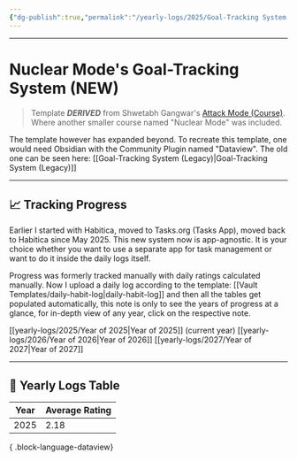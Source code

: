 ```yaml
---
{"dg-publish":true,"permalink":"/yearly-logs/2025/Goal-Tracking System (New)/","tags":["Productivity"]}
---
```



---
# Nuclear Mode's Goal-Tracking System (NEW)

> Template **_DERIVED_** from Shwetabh Gangwar's [Attack Mode (Course)](app://obsidian.md/Attack%20Mode%20\(Course\)). Where another smaller course named "Nuclear Mode" was included.

The template however has expanded beyond. To recreate this template, one would need Obsidian with the Community Plugin named "Dataview". The old one can be seen here: [[Goal-Tracking System (Legacy)\|Goal-Tracking System (Legacy)]]

---
## 📈 Tracking Progress
Earlier I started with Habitica, moved to Tasks.org (Tasks App), moved back to Habitica since May 2025. This new system now is app-agnostic. It is your choice whether you want to use a separate app for task management or want to do it inside the daily logs itself.

Progress was formerly tracked manually with daily ratings calculated manually. Now I upload a daily log according to the template: [[Vault Templates/daily-habit-log\|daily-habit-log]] and then all the tables get populated automatically, this note is only to see the years of progress at a glance, for in-depth view of any year, click on the respective note.

[[yearly-logs/2025/Year of 2025\|Year of 2025]] (current year)
[[yearly-logs/2026/Year of 2026\|Year of 2026]]
[[yearly-logs/2027/Year of 2027\|Year of 2027]]

---
## 📅 Yearly Logs Table

| Year | Average Rating |
| ---- | -------------- |
| 2025 | 2.18           |

{ .block-language-dataview}


